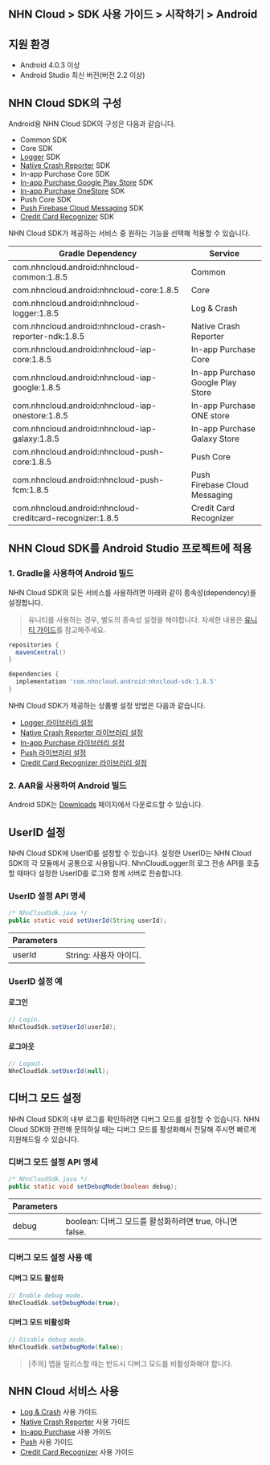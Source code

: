 ## NHN Cloud > SDK 사용 가이드 > 시작하기 > Android

## 지원 환경

* Android 4.0.3 이상
* Android Studio 최신 버전(버전 2.2 이상)

## NHN Cloud SDK의 구성

Android용 NHN Cloud SDK의 구성은 다음과 같습니다.

* Common SDK
* Core SDK
* [Logger](./log-collector-android) SDK
* [Native Crash Reporter](./log-collector-ndk) SDK
* In-app Purchase Core SDK
* [In-app Purchase Google Play Store](./iap-android) SDK
* [In-app Purchase OneStore](./iap-android) SDK
* Push Core SDK
* [Push Firebase Cloud Messaging](./push-android) SDK
* [Credit Card Recognizer](./creditcard-recognizer-android) SDK

NHN Cloud SDK가 제공하는 서비스 중 원하는 기능을 선택해 적용할 수 있습니다.

| Gradle Dependency                           | Service           |
| ------------------------------------------- | ----------------- |
| com.nhncloud.android:nhncloud-common:1.8.5       | Common      |
| com.nhncloud.android:nhncloud-core:1.8.5         | Core        |
| com.nhncloud.android:nhncloud-logger:1.8.5       | Log & Crash |
| com.nhncloud.android:nhncloud-crash-reporter-ndk:1.8.5       | Native Crash Reporter |
| com.nhncloud.android:nhncloud-iap-core:1.8.5     | In-app Purchase Core |
| com.nhncloud.android:nhncloud-iap-google:1.8.5   | In-app Purchase <br>Google Play Store |
| com.nhncloud.android:nhncloud-iap-onestore:1.8.5 | In-app Purchase <br>ONE store |
| com.nhncloud.android:nhncloud-iap-galaxy:1.8.5 | In-app Purchase <br>Galaxy Store |
| com.nhncloud.android:nhncloud-push-core:1.8.5    | Push Core   |
| com.nhncloud.android:nhncloud-push-fcm:1.8.5    | Push <br>Firebase Cloud Messaging |
| com.nhncloud.android:nhncloud-creditcard-recognizer:1.8.5    | Credit Card Recognizer |

## NHN Cloud SDK를 Android Studio 프로젝트에 적용

### 1. Gradle을 사용하여 Android 빌드

NHN Cloud SDK의 모든 서비스를 사용하려면 아래와 같이 종속성(dependency)을 설정합니다.

> 유니티를 사용하는 경우, 별도의 종속성 설정을 해야합니다.
> 자세한 내용은 [유니티 가이드](./getting-started-unity/#android)를 참고해주세요.

```groovy
repositories {
  mavenCentral()
}

dependencies {
  implementation 'com.nhncloud.android:nhncloud-sdk:1.8.5'
}
```

NHN Cloud SDK가 제공하는 상품별 설정 방법은 다음과 같습니다.

- [Logger 라이브러리 설정](./log-collector-android/#_1)
- [Native Crash Reporter 라이브러리 설정](./log-collector-ndk/#_1)
- [In-app Purchase 라이브러리 설정](./iap-android/#_2)
- [Push 라이브러리 설정](./push-android/#_2)
- [Credit Card Recognizer 라이브러리 설정](./creditcard-recognizer-android/#_1)

### 2. AAR을 사용하여 Android 빌드

Android SDK는 [Downloads](../../../Download/#toast-sdk) 페이지에서 다운로드할 수 있습니다.

## UserID 설정

NHN Cloud SDK에 UserID를 설정할 수 있습니다.
설정한 UserID는 NHN Cloud SDK의 각 모듈에서 공통으로 사용됩니다.
NhnCloudLogger의 로그 전송 API를 호출할 때마다 설정한 UserID를 로그와 함께 서버로 전송합니다.

### UserID 설정 API 명세

```java
/* NhnCloudSdk.java */
public static void setUserId(String userId);
```

| Parameters | |
| -- | -- |
| userId | String: 사용자 아이디.|

### UserID 설정 예

#### 로그인

```java
// Login.
NhnCloudSdk.setUserId(userId);
```

#### 로그아웃

```java
// Logout.
NhnCloudSdk.setUserId(null);
```

## 디버그 모드 설정

NHN Cloud SDK의 내부 로그를 확인하려면 디버그 모드를 설정할 수 있습니다.
NHN Cloud SDK와 관련해 문의하실 때는 디버그 모드를 활성화해서 전달해 주시면 빠르게 지원해드릴 수 있습니다.

### 디버그 모드 설정 API 명세

```java
/* NhnCloudSdk.java */
public static void setDebugMode(boolean debug);
```

| Parameters | |
| -- | -- |
| debug | boolean: 디버그 모드를 활성화하려면 true, 아니면 false.|

### 디버그 모드 설정 사용 예

#### 디버그 모드 활성화

```java
// Enable debug mode.
NhnCloudSdk.setDebugMode(true);
```

#### 디버그 모드 비활성화

```java
// Disable debug mode.
NhnCloudSdk.setDebugMode(false);
```

> [주의] 앱을 릴리스할 때는 반드시 디버그 모드를 비활성화해야 합니다.

## NHN Cloud 서비스 사용

* [Log & Crash](./log-collector-android) 사용 가이드
* [Native Crash Reporter](./log-collector-ndk) 사용 가이드
* [In-app Purchase](./iap-android) 사용 가이드
* [Push](./push-android) 사용 가이드
* [Credit Card Recognizer](./creditcard-recognizer-android) 사용 가이드
